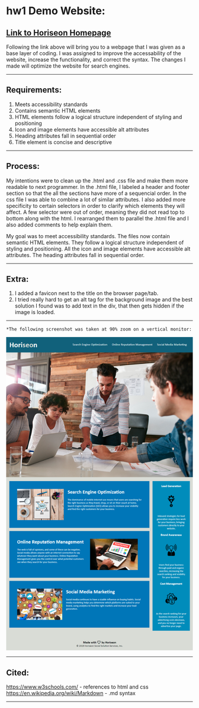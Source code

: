 hw1 Demo Website:
=======

[Link to Horiseon Homepage](https://kashane1.github.io/hw1/)
-----------
Following the link above will bring you to a webpage that I was given as a base layer of coding. I was assigned to improve the accessability of the website, increase the functionality, and correct the syntax. The changes I made will optimize the website for search engines.

-----------
Requirements:
-----------

1. Meets accessibility standards
2. Contains semantic HTML elements
3. HTML elements follow a logical structure independent of styling and positioning
4. Icon and image elements have accessible alt attributes
5. Heading attributes fall in sequential order
6. Title element is concise and descriptive


-----------
Process:
-----------
My intentions were to clean up the .html and .css file and make them more readable to next programmer. In the .html file, I labeled a header and footer section so that the all the sections have more of a sequencial order. In the css file I was able to combine a lot of similar attributes. I also added more specificity to certain selectors in order to clarify which elements they will affect. A few selector were out of order, meaning they did not read top to bottom along with the html. I rearranged them to parallel the .html file and I also added comments to help explain them. 

My goal was to meet accessibility standards. The files now contain semantic HTML elements. They follow a logical structure independent of styling and positioning. All the icon and image elements have accessible alt attributes. The heading attributes fall in sequential order.

-----------
Extra:
-----------
1. I added a favicon next to the title on the browser page/tab.
2. I tried really hard to get an alt tag for the background image and the best solution I found was to add text in the div, that then gets hidden if the image is loaded. 


-----------
```
*The following screenshot was taken at 90% zoom on a vertical monitor:
```
![Image](./assets/images/hw1screenshot.png "screenshot of Horiseon Homepage")

-----------
Cited:
-----------
https://www.w3schools.com/ - references to html and css
https://en.wikipedia.org/wiki/Markdown - .md syntax

-----------